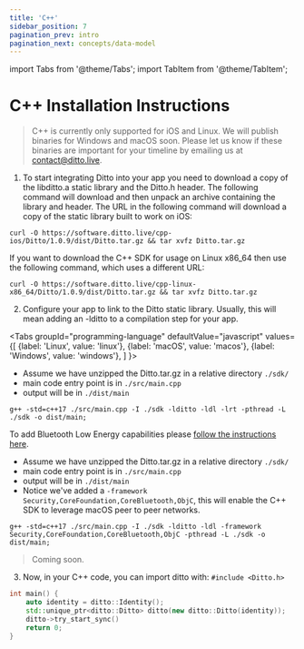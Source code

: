 ```yaml
---
title: 'C++'
sidebar_position: 7
pagination_prev: intro
pagination_next: concepts/data-model
---
```


import Tabs from '@theme/Tabs';
import TabItem from '@theme/TabItem';

# C++ Installation Instructions

> C++ is currently only supported for iOS and Linux. We will publish binaries for Windows and macOS soon. Please let us know if these binaries are important for your timeline by emailing us at [contact@ditto.live](mailto:contact@ditto.live).

1. To start integrating Ditto into your app you need to download a copy of the libditto.a static library and the Ditto.h header. The following command will download and then unpack an archive containing the library and header. The URL in the following command will download a copy of the static library built to work on iOS:

```
curl -O https://software.ditto.live/cpp-ios/Ditto/1.0.9/dist/Ditto.tar.gz && tar xvfz Ditto.tar.gz
```

If you want to download the C++ SDK for usage on Linux x86_64 then use the following command, which uses a different URL:

```
curl -O https://software.ditto.live/cpp-linux-x86_64/Ditto/1.0.9/dist/Ditto.tar.gz && tar xvfz Ditto.tar.gz
```

2. Configure your app to link to the Ditto static library. Usually, this will mean adding an -lditto to a compilation step for your app.

<Tabs
  groupId="programming-language"
  defaultValue="javascript"
  values={[
    {label: 'Linux', value: 'linux'},
    {label: 'macOS', value: 'macos'},
    {label: 'Windows', value: 'windows'},
  ]
}>
<TabItem value="linux">

* Assume we have unzipped the Ditto.tar.gz in a relative directory `./sdk/` 
* main code entry point is in `./src/main.cpp`
* output will be in `./dist/main`

```shell
g++ -std=c++17 ./src/main.cpp -I ./sdk -lditto -ldl -lrt -pthread -L ./sdk -o dist/main;
```

To add Bluetooth Low Energy capabilities please [follow the instructions here](./linux).

</TabItem>
<TabItem value="macos">

* Assume we have unzipped the Ditto.tar.gz in a relative directory `./sdk/` 
* main code entry point is in `./src/main.cpp`
* output will be in `./dist/main`
* Notice we've added a `-framework Security,CoreFoundation,CoreBluetooth,ObjC`, this will enable the C++ SDK to leverage macOS peer to peer networks.

```shell
g++ -std=c++17 ./src/main.cpp -I ./sdk -lditto -ldl -framework Security,CoreFoundation,CoreBluetooth,ObjC -pthread -L ./sdk -o dist/main;
```


</TabItem>
<TabItem value="windows">

> Coming soon.

</TabItem>
</Tabs>

3. Now, in your C++ code, you can import ditto with: `#include <Ditto.h>`

```cpp
int main() {
    auto identity = ditto::Identity();
    std::unique_ptr<ditto::Ditto> ditto(new ditto::Ditto(identity));
    ditto->try_start_sync()
    return 0;
}
```

